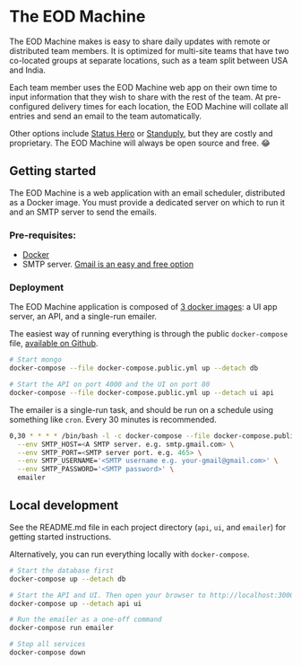 # The EOD Machine

The EOD Machine makes is easy to share daily updates with remote or distributed team members. It is optimized for multi-site teams that have two co-located groups at separate locations, such as a team split between USA and India.

Each team member uses the EOD Machine web app on their own time to input information that they wish to share with the rest of the team. At pre-configured delivery times for each location, the EOD Machine will collate all entries and send an email to the team automatically.

Other options include [Status Hero](https://statushero.com/) or [Standuply](https://standuply.com/), but they are costly and proprietary. The EOD Machine will always be open source and free. :joy:

## Getting started

The EOD Machine is a web application with an email scheduler, distributed as a Docker image. You must provide a dedicated server on which to run it and an SMTP server to send the emails.

### Pre-requisites:

- [Docker](https://docs.docker.com/)
- SMTP server. [Gmail is an easy and free option](https://support.google.com/a/answer/176600?hl=en)

### Deployment

The EOD Machine application is composed of [3 docker images](https://hub.docker.com/r/ryanoglesby08/eod-machine/): a UI app server, an API, and a single-run emailer.

The easiest way of running everything is through the public `docker-compose` file, [available on Github](https://github.com/ryanoglesby08/the-eod-machine/blob/master/docker-compose.public.yml).

```bash
# Start mongo
docker-compose --file docker-compose.public.yml up --detach db

# Start the API on port 4000 and the UI on port 80
docker-compose --file docker-compose.public.yml up --detach ui api
```

The emailer is a single-run task, and should be run on a schedule using something like `cron`. Every 30 minutes is recommended.

```bash
0,30 * * * * /bin/bash -l -c docker-compose --file docker-compose.public.yml run \
  --env SMTP_HOST=<A SMTP server. e.g. smtp.gmail.com> \
  --env SMTP_PORT=<SMTP server port. e.g. 465> \
  --env SMTP_USERNAME='<SMTP username e.g. your-gmail@gmail.com>' \
  --env SMTP_PASSWORD='<SMTP password>' \
  emailer
```

## Local development

See the README.md file in each project directory (`api`, `ui`, and `emailer`) for getting started instructions.

Alternatively, you can run everything locally with `docker-compose`.

```bash
# Start the database first
docker-compose up --detach db

# Start the API and UI. Then open your browser to http://localhost:3000
docker-compose up --detach api ui

# Run the emailer as a one-off command
docker-compose run emailer

# Stop all services
docker-compose down
```
